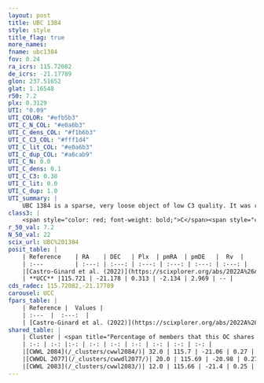 ```yaml
---
layout: post
title: UBC 1384
style: style
title_flag: true
more_names: 
fname: ubc1384
fov: 0.24
ra_icrs: 115.72082
de_icrs: -21.17789
glon: 237.51652
glat: 1.16548
r50: 7.2
plx: 0.3129
UTI: "0.09"
UTI_COLOR: "#efb5b3"
UTI_C_N_COL: "#e0a6b3"
UTI_C_dens_COL: "#f1b6b3"
UTI_C_C3_COL: "#fff1d4"
UTI_C_lit_COL: "#e0a6b3"
UTI_C_dup_COL: "#a6cab9"
UTI_C_N: 0.0
UTI_C_dens: 0.1
UTI_C_C3: 0.38
UTI_C_lit: 0.0
UTI_C_dup: 1.0
UTI_summary: |
    UBC 1384 is a sparse, very loose object of low C3 quality. It was recently reported in the literature. This object shares a moderate percentage of members with 3 later reported entries.<br><br><span style="color: #99180f; font-weight: bold;">Warning: </span>contains less than 25 stars with <i>P>0.5</i> estimated.
class3: |
    <span style="color: red; font-weight: bold;">C</span><span style="color: #FFC300; font-weight: bold;">B</span>
r_50_val: 7.2
N_50_val: 22
scix_url: UBC%201384
posit_table: |
    | Reference    | RA    | DEC   | Plx  | pmRA  | pmDE   |  Rv  |
    | :---         | :---: | :---: | :---: | :---: | :---: | :---: |
    |[Castro-Ginard et al. (2022)](https://scixplorer.org/abs/2022A%26A...661A.118C) | 115.72 | -21.17 | 0.31 | -2.13 | 2.98 | -- |
    | **UCC** |115.721 | -21.178 | 0.313 | -2.134 | 2.969 | -- | 
cds_radec: 115.72082,-21.17789
carousel: UCC
fpars_table: |
    | Reference |  Values |
    | :---  |  :---:  |
    | [Castro-Ginard et al. (2022)](https://scixplorer.org/abs/2022A%26A...661A.118C) | `AV=0.618, Dist=3481, logAge=7.656` |
shared_table: |
    | Cluster | <span title="Percentage of members that this OC shares with the ones listed">%</span>   | RA   | DEC   | Plx   | pmRA  | pmDE  | Rv | UTI |
    | :-: | :-: |:-: | :-: | :-: | :-: | :-: | :-: | :-: |
    |[CWWL 2084](/_clusters/cwwl2084/)| 32.0 | 115.7 | -21.06 | 0.27 | -2.11 | 2.88 | 102.47 |0.22 |
    |[CWWDL 2077](/_clusters/cwwdl2077/)| 20.0 | 115.69 | -20.98 | 0.27 | -2.07 | 2.92 | 100.37 |0.1 |
    |[CWWL 2083](/_clusters/cwwl2083/)| 12.0 | 115.66 | -21.4 | 0.25 | -2.16 | 2.81 | 78.07 |0.21 |
---
```

